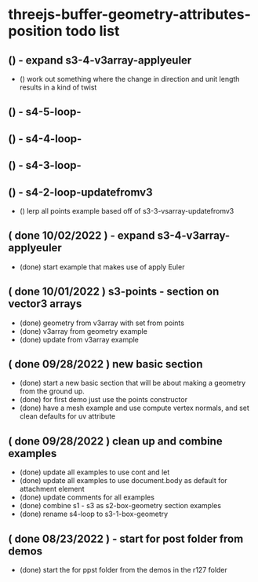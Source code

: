 # threejs-buffer-geometry-attributes-position todo list

## () - expand s3-4-v3array-applyeuler
* () work out something where the change in direction and unit length results in a kind of twist

## () - s4-5-loop-

## () - s4-4-loop-

## () - s4-3-loop-

## () - s4-2-loop-updatefromv3
* () lerp all points example based off of s3-3-vsarray-updatefromv3

## ( done 10/02/2022 ) - expand s3-4-v3array-applyeuler
* (done) start example that makes use of apply Euler

## ( done 10/01/2022 ) s3-points - section on vector3 arrays
* (done) geometry from v3array with set from points
* (done) v3array from geometry example
* (done) update from v3array example

## ( done 09/28/2022 ) new basic section
* (done) start a new basic section that will be about making a geometry from the ground up.
* (done) for first demo just use the points constructor
* (done) have a mesh example and use compute vertex normals, and set clean defaults for uv attribute

## ( done 09/28/2022 ) clean up and combine examples
* (done) update all examples to use cont and let
* (done) update all examples to use document.body as default for attachment element
* (done) update comments for all examples
* (done) combine s1 - s3 as s2-box-geometry section examples
* (done) rename s4-loop to s3-1-box-geometry

## ( done 08/23/2022 ) - start for post folder from demos
* (done) start the for ppst folder from the demos in the r127 folder
